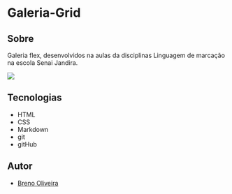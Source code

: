 # Galeria-Grid

## Sobre
Galeria flex, desenvolvidos na aulas da disciplinas Linguagem de marcação na escola Senai Jandira.

![](./Captura%20de%20Tela%202025-02-24%20às%2011.22.18.png)

 ## Tecnologias
- HTML
- CSS
- Markdown
- git
- gitHub
 ## Autor
 - [Breno Oliveira](https://www.linkedin.com/in/breno-oliveira-assis-reis-203010351/)
